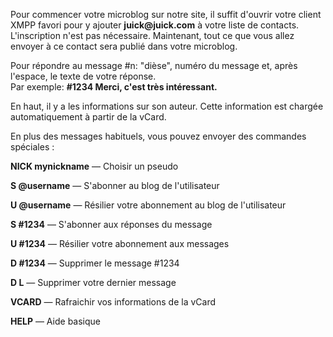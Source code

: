<p>Pour commencer votre microblog sur notre site, il suffit d'ouvrir votre
client XMPP favori pour y ajouter <b>juick@juick.com</b> à votre liste de contacts.
L'inscription n'est pas nécessaire. Maintenant, tout ce que vous allez envoyer
à ce contact sera publié dans votre microblog.</p>

<p>Pour répondre au message #n: &quot;dièse&quot;, numéro du message et,
après l'espace, le texte de votre réponse.<br/>
Par exemple: <strong>#1234 Merci, c'est très intéressant.</strong></p>

<p>En haut, il y a les informations sur son auteur. Cette information est
chargée automatiquement à partir de la vCard.</p>

<p>En plus des messages habituels, vous pouvez envoyer des commandes spéciales :</p>

<p><strong>NICK mynickname</strong> &mdash; Choisir un pseudo</p>
<p><strong>S @username</strong> &mdash; S'abonner au blog de l'utilisateur</p>
<p><strong>U @username</strong> &mdash; Résilier votre abonnement au blog de l'utilisateur</p>
<p><strong>S #1234</strong> &mdash; S'abonner aux réponses du message</p>
<p><strong>U #1234</strong> &mdash; Résilier votre abonnement aux messages</p>
<p><strong>D #1234</strong> &mdash; Supprimer le message #1234</p>
<p><strong>D L</strong> &mdash; Supprimer votre dernier message</p>
<p><strong>VCARD</strong> &mdash; Rafraichir vos informations de la vCard</p>
<p><strong>HELP</strong> &mdash; Aide basique</p>

